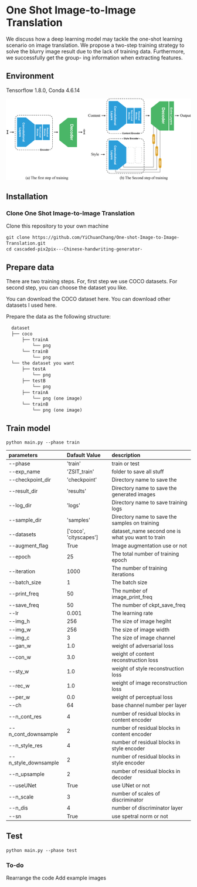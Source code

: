 # One Shot Image-to-Image Translation
We discuss how a deep learning model may tackle the one-shot learning scenario on image translation. We propose a two-step training strategy to solve the blurry image result due to the lack of training data. Furthermore, we successfully get the group- ing information when extracting features.

## Environment
Tensorflow 1.8.0,
Conda 4.6.14

![Alt Network Structure](./img/OHG_structure.png)

## Installation
### Clone One Shot Image-to-Image Translation
Clone this repository to your own machine
```
git clone https://github.com/YiChuanChang/One-shot-Image-to-Image-Translation.git
cd cascaded-pix2pix---Chinese-handwriting-generator-
```
## Prepare data

There are two training steps. For, first step we use COCO datasets. For second step, you can choose the dataset you like.

You can download the COCO dataset here.
You can download other datasets I used here.

Prepare the data as the following structure:
```text
  dataset
  ├── coco
      ├── trainA
          └── png 
      └── trainB
          └── png
  └── the dataset you want
      ├── testA
          └── png 
      ├── testB
          └── png   		
      ├── trainA
          └── png (one image)
      └── trainB
          └── png (one image)
```

## Train model
```
python main.py --phase train
```
| parameters        | Dafault Value          | description|
| :------------     |:-------------          | :-----|
| --phase 		   	| 'train'  		        | train or test|
| --exp_name 			| 'ZSIT_train'           | folder to save all stuff|
| --checkpoint_dir 	| 'checkpoint'           | Directory name to save the |checkpoints
| --result_dir 		| 'results'              | Directory name to save the generated images|
| --log_dir 			| 'logs'                 | Directory name to save training logs|
| --sample_dir 		| 'samples'              | Directory name to save the samples on training|
| --datasets        | ['coco', 'cityscapes'] | dataset_name second one is what you want to train|
| --augment_flag    | True    			     | Image augmentation use or not |
| --epoch           | 25					     | The total number of training epoch|
| --iteration       | 1000      			     | The number of training iterations|
| --batch_size      | 1                      | The batch size|
| --print_freq      | 50                     | The number of image_print_freq|
| --save_freq       | 50                     | The number of ckpt_save_freq|
| --lr              | 0.001                  | The learning rate|
| --img_h           | 256                    | The size of image hegiht|
| --img_w  			| 256                    | The size of image width|
| --img_c  			| 3                      | The size of image channel|
| --gan_w  			| 1.0                    | weight of adversarial loss|
| --con_w  			| 3.0                    | weight of content reconstruction loss|
| --sty_w  			| 1.0                    | weight of style reconstruction loss|
| --rec_w  			| 1.0                    | weight of image reconstruction loss|
| --per_w  			| 0.0                    | weight of perceptual loss|
| --ch  				| 64                     | base channel number per layer|
| --n_cont_res  		| 4                      | number of residual blocks in content encoder|
| --n_cont_downsample  | 2    	            | number of residual blocks in content encoder|
| --n_style_res 	   | 4      		            | number of residual blocks in style encoder|
| --n_style_downsample  | 2                  | number of residual blocks in style encoder|
| --n_upsample  		| 2                      | number of residual blocks in decoder|
| --useUNet  			| True                   | use UNet or not|
| --n_scale  			| 3                      | number of scales of discriminator|
| --n_dis  			| 4                      | number of discriminator layer|
| --sn  				| True                   | use spetral norm or not|

## Test
```
python main.py --phase test 
```


### To-do
Rearrange the code
Add example images
